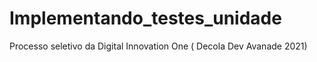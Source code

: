 # Implementando_testes_unidade
Processo seletivo da Digital Innovation One ( Decola Dev Avanade 2021)   
